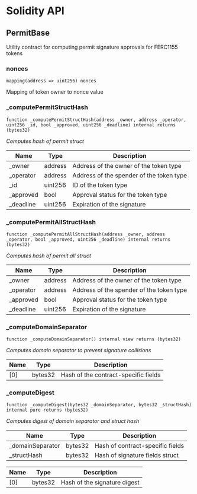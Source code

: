# Solidity API

## PermitBase

Utility contract for computing permit signature approvals for FERC1155 tokens

### nonces

```solidity
mapping(address => uint256) nonces
```

Mapping of token owner to nonce value

### _computePermitStructHash

```solidity
function _computePermitStructHash(address _owner, address _operator, uint256 _id, bool _approved, uint256 _deadline) internal returns (bytes32)
```

_Computes hash of permit struct_

| Name | Type | Description |
| ---- | ---- | ----------- |
| _owner | address | Address of the owner of the token type |
| _operator | address | Address of the spender of the token type |
| _id | uint256 | ID of the token type |
| _approved | bool | Approval status for the token type |
| _deadline | uint256 | Expiration of the signature |

### _computePermitAllStructHash

```solidity
function _computePermitAllStructHash(address _owner, address _operator, bool _approved, uint256 _deadline) internal returns (bytes32)
```

_Computes hash of permit all struct_

| Name | Type | Description |
| ---- | ---- | ----------- |
| _owner | address | Address of the owner of the token type |
| _operator | address | Address of the spender of the token type |
| _approved | bool | Approval status for the token type |
| _deadline | uint256 | Expiration of the signature |

### _computeDomainSeparator

```solidity
function _computeDomainSeparator() internal view returns (bytes32)
```

_Computes domain separator to prevent signature collisions_

| Name | Type | Description |
| ---- | ---- | ----------- |
| [0] | bytes32 | Hash of the contract-specific fields |

### _computeDigest

```solidity
function _computeDigest(bytes32 _domainSeparator, bytes32 _structHash) internal pure returns (bytes32)
```

_Computes digest of domain separator and struct hash_

| Name | Type | Description |
| ---- | ---- | ----------- |
| _domainSeparator | bytes32 | Hash of contract-specific fields |
| _structHash | bytes32 | Hash of signature fields struct |

| Name | Type | Description |
| ---- | ---- | ----------- |
| [0] | bytes32 | Hash of the signature digest |

